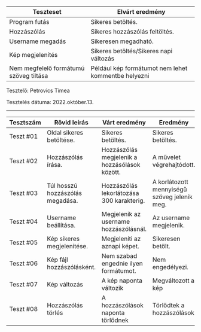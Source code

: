 | Teszteset                   | Elvárt eredmény             |
 |-----------------------------|-----------------------------|
 | Program futás               | Sikeres betöltés.           | 
 | Hozzászólás                 | Sikeres hozzászólás feltöltés. | 
 | Username megadás            | Sikeresen megadható.        | 
 | Kép megjelenítés            | Sikeres betöltés/Sikeres napi változás           | 
 | Nem megfelelő formátumú szöveg tiltása | Például kép formátumot nem lehet kommentbe helyezni  |
 

  Tesztelő: Petrovics Tímea

  Tesztelés dátuma: 2022.október.13.

---

| Tesztszám | Rövid leírás                     | Várt eredmény                                         | Eredmény                              | Megjegyzés                   |
|-----------|----------------------------------|-------------------------------------------------------|---------------------------------------|------------------------------|
| Teszt #01 | Oldal sikeres betöltése.         | Sikeres betöltés.                                     | Sikeres betöltés.                     | Nincs fennakadás.            |
| Teszt #02 | Hozzászólás írása.               | Hozzászólás megjelenik a hozzásólások között.         | A művelet végrehajtódott.             | Nem találtam hibát.          |
| Teszt #03 | Túl hosszú hozzászólás megadása. | Hozzászólás lekorlátozása 300 karakterig.             | A korlátozott mennyiségű szöveg jelenik meg.| Nem jelentkezett hiba. |
| Teszt #04 | Username beállítása.             | Megjelenik az username hozzászólásnál.                | Az username megjelenik.               | Sikeresen lefutott.          | 
| Teszt #05 | Kép sikeres megjelenítése.       | Megjeleníti az aznapi képet.                          | Sikeresen betölt.                     | Sikeresen betölt             |
| Teszt #06 | Kép fájl hozzászólásként.        | Nem szabad engednie ilyen formátumot.                 | Nem engedélyezi.                      | Helyesen működik.            |
| Teszt #07 | Kép változás                     | A kép naponta változik                                | Megváltozott a kép                    | Helyesen működik.            |
| Teszt #08 | Hozzászólás törlés               | A hozzászólások naponta törlődnek                     | Törlődtek a hozzászólások             | Helyesen működik.            |
